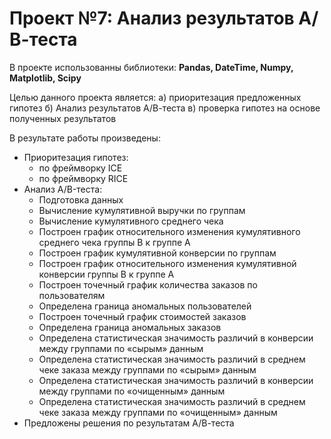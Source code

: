 # Проект №7: Анализ результатов А/В-теста

В проекте использованны библиотеки:
**Pandas, DateTime, Numpy, Matplotlib, Scipy**

Целью данного проекта является: а) приоритезация предложенных гипотез б) Анализ результатов А/В-теста в) проверка гипотез на основе полученных результатов

В результате работы произведены:
- Приоритезация гипотез:
  - по фреймворку ICE
  - по фреймворку RICE
- Анализ A/B-теста:
  - Подготовка данных
  - Вычисление кумулятивной выручки по группам
  - Вычисление кумулятивного среднего чека
  - Построен график относительного изменения кумулятивного среднего чека группы B к группе A
  - Построен график кумулятивной конверсии по группам
  - Построен график относительного изменения кумулятивной конверсии группы B к группе A
  - Построен точечный график количества заказов по пользователям
  - Определена граница аномальных пользователей
  - Построен точечный график стоимостей заказов
  - Определена граница аномальных заказов
  - Определена статистическая значимость различий в конверсии между группами по «сырым» данным
  - Определена статистическая значимость различий в среднем чеке заказа между группами по «сырым» данным
  - Определена статистическая значимость различий в конверсии между группами по «очищенным» данным
  - Определена статистическая значимость различий в среднем чеке заказа между группами по «очищенным» данным
- Предложены решения по результатам А/В-теста
